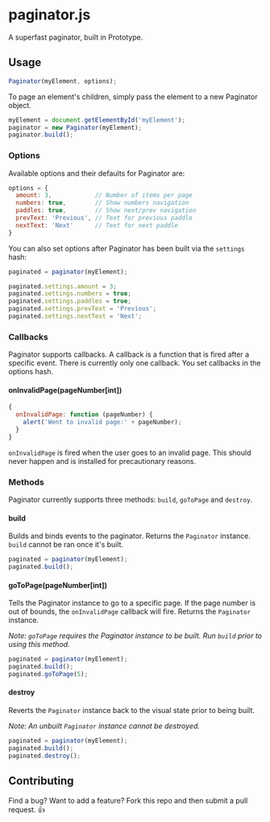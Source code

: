 # paginator.js

A superfast paginator, built in Prototype.

## Usage

```javascript
Paginator(myElement, options);
```

To page an element's children, simply pass the element to a new Paginator object.

```javascript
myElement = document.getElementById('myElement');
paginator = new Paginator(myElement);
paginator.build();
```

### Options

Available options and their defaults for Paginator are:

```javascript
options = {
  amount: 3,            // Number of items per page
  numbers: true,        // Show numbers navigation
  paddles: true,        // Show next/prev navigation
  prevText: 'Previous', // Text for previous paddle
  nextText: 'Next'      // Text for next paddle
}
```

You can also set options after Paginator has been built via the `settings` hash:

```javascript
paginated = paginator(myElement);

paginated.settings.amount = 3;
paginated.settings.numbers = true;
paginated.settings.paddles = true;
paginated.settings.prevText = 'Previous';
paginated.settings.nextText = 'Next';
```

### Callbacks

Paginator supports callbacks. A callback is a function that is fired after a specific event. There is currently only one callback. You set callbacks in the options hash.

#### onInvalidPage(pageNumber[int])

```javascript
{
  onInvalidPage: function (pageNumber) {
    alert('Went to invalid page:' + pageNumber);
  }
}
```

`onInvalidPage` is fired when the user goes to an invalid page. This should never happen and is installed for precautionary reasons.

### Methods

Paginator currently supports three methods: `build`, `goToPage` and `destroy`.

#### build

Builds and binds events to the paginator. Returns the `Paginator` instance. `build` cannot be ran once it's built.

```javascript
paginated = paginator(myElement);
paginated.build();
```

#### goToPage(pageNumber[int])

Tells the Paginator instance to go to a specific page. If the page number is out of bounds, the `onInvalidPage` callback will fire. Returns the `Paginator` instance.

_Note: `goToPage` requires the Paginator instance to be built. Run `build` prior to using this method._

```javascript
paginated = paginator(myElement);
paginated.build();
paginated.goToPage(5);
```

#### destroy

Reverts the `Paginator` instance back to the visual state prior to being built.

_Note: An unbuilt `Paginator` instance cannot be destroyed._

```javascript
paginated = paginator(myElement);
paginated.build();
paginated.destroy();
```

## Contributing

Find a bug? Want to add a feature? Fork this repo and then submit a pull request. :thumbsup:
